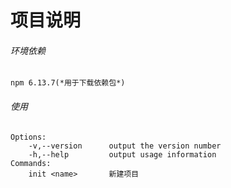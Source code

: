 # 项目说明

###### 环境依赖

```
npm 6.13.7(*用于下载依赖包*)
```
###### 使用
```
Options: 
    -v,--version      output the version number
    -h,--help         output usage information
Commands:
    init <name>       新建项目
```
